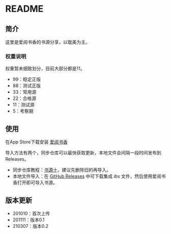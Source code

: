 # README

## 简介

这里是爱阅书香的书源分享，以耽美为主。

### 权重说明

权重暂未细致划分，目前大部分都是11。

- 99：稳定正版
- 88：测试正版
- 33：常用源
- 22：合格源
- 11：测试源
- 5：考察期

## 使用

在App Store下载安装 [爱阅书香](https://apps.apple.com/cn/app/%E7%88%B1%E9%98%85%E4%B9%A6%E9%A6%99/id1137819437)

导入方法有两个，同步仓库可以最快获取更新，本地文件会间隔一段时间发布到Releases。
- 同步仓库教程：[书源十](https://mp.weixin.qq.com/s/SmV2DkPuTXdrDozYjotPdQ)，建议先删除旧的再导入。
- 本地文件导入：在 [GitHub Releases](https://github.com/blackbox079/iFreeTimebookConfigs/releases) 中可下载集成 *ibs* 文件，然后使用爱阅书香打开即可导入书源。

## 版本更新

- 201010：首次上传
- 201111：版本0.1
- 210307：版本0.2
